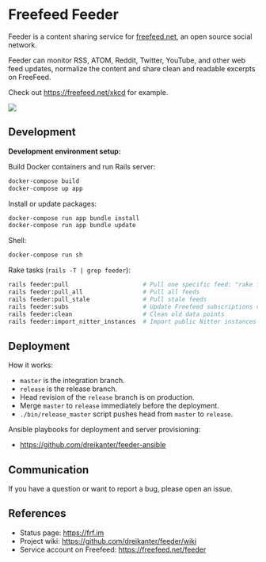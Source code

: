 # Freefeed Feeder

Feeder is a content sharing service for [freefeed.net](https://freefeed.net), an open source social network.

Feeder can monitor RSS, ATOM, Reddit, Twitter, YouTube, and other web feed updates, normalize the content and share clean and readable excerpts on FreeFeed.

Check out https://freefeed.net/xkcd for example.

![](https://raw.githubusercontent.com/dreikanter/feeder/master/screenshots/feeds-index.png)

## Development

**Development environment setup:**

Build Docker containers and run Rails server:

```sh
docker-compose build
docker-compose up app
```

Install or update packages:

```sh
docker-compose run app bundle install
docker-compose run app bundle update
```

Shell:

```sh
docker-compose run sh
```

Rake tasks (`rails -T | grep feeder`):

```sh
rails feeder:pull                     # Pull one specific feed: "rake feeder:pull[feed_name]"
rails feeder:pull_all                 # Pull all feeds
rails feeder:pull_stale               # Pull stale feeds
rails feeder:subs                     # Update Freefeed subscriptions count
rails feeder:clean                    # Clean old data points
rails feeder:import_nitter_instances  # Import public Nitter instances list
```

## Deployment

How it works:

- `master` is the integration branch.
- `release` is the release branch.
- Head revision of the `release` branch is on production.
- Merge `master` to `release` immediately before the deployment.
- `./bin/release_master` script pushes head from `master` to `release`.

Ansible playbooks for deployment and server provisioning:

- https://github.com/dreikanter/feeder-ansible

## Communication

If you have a question or want to report a bug, please open an issue.

## References

- Status page: https://frf.im
- Project wiki: https://github.com/dreikanter/feeder/wiki
- Service account on Freefeed: https://freefeed.net/feeder

